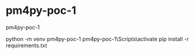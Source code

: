 # pm4py-poc-1
pm4py-poc-1


python -m venv pm4py-poc-1
pm4py-poc-1\Scripts\activate
pip install -r requirements.txt
